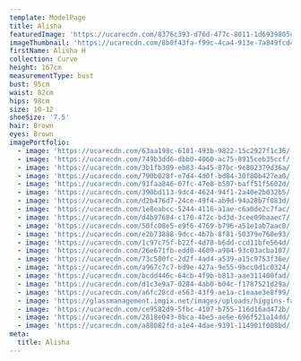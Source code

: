 ```yaml
---
template: ModelPage
title: Alisha
featuredImage: 'https://ucarecdn.com/8376c393-d76d-477c-8011-1d6939805c0c/'
imageThumbnail: 'https://ucarecdn.com/8b0f43fa-f99c-4ca4-913e-7a849fcd4d7e/'
firstName: Alisha H
collection: Curve
height: 167cm
measurementType: bust
bust: 95cm
waist: 82cm
hips: 98cm
size: 10-12
shoeSize: '7.5'
hair: Brown
eyes: Brown
imagePortfolio:
  - image: 'https://ucarecdn.com/63aa198c-6181-493b-9822-15c2927f1c36/'
  - image: 'https://ucarecdn.com/749b3dd6-dbb0-4060-ac75-8915ceb35ccf/'
  - image: 'https://ucarecdn.com/3b1fb309-eb83-4a45-87bc-9e802379d36a/'
  - image: 'https://ucarecdn.com/790b028f-e7d4-4d0f-bd84-30f80b427ea0/'
  - image: 'https://ucarecdn.com/91faa846-07fc-47e8-b507-baff51f5602d/'
  - image: 'https://ucarecdn.com/390bd113-9dc4-4624-94f1-2a40e2b032b5/'
  - image: 'https://ucarecdn.com/d2b476d7-24ce-49f4-ab9d-94a28b7f083d/'
  - image: 'https://ucarecdn.com/1e8eabcc-5244-4116-a1ae-c6a0de2c7fac/'
  - image: 'https://ucarecdn.com/d4b97684-c170-472c-bd3d-3cee09baaec7/'
  - image: 'https://ucarecdn.com/50fc08e5-e9f6-4769-b796-a51e1ab7aac0/'
  - image: 'https://ucarecdn.com/e2b73888-9dcc-4b7b-8f81-50379e760e93/'
  - image: 'https://ucarecdn.com/1c97c75f-b22f-4d78-b6dd-ccd11bfe564d/'
  - image: 'https://ucarecdn.com/26e671fb-edd0-4609-a904-93c03acba107/'
  - image: 'https://ucarecdn.com/73c580fc-2d2f-4ad4-a539-a15c9753f36e/'
  - image: 'https://ucarecdn.com/a967c7c7-bd9e-427a-9e55-9bcc0d1c0324/'
  - image: 'https://ucarecdn.com/bcdd446c-64cb-4f9b-b813-aae311400fad/'
  - image: 'https://ucarecdn.com/d1c3e9a7-0284-4ab0-b04c-f1787521d29a/'
  - image: 'https://ucarecdn.com/a6fc28cd-e563-43f9-ae1a-c1eaae3e8f99/'
  - image: 'https://glassmanagement.imgix.net/images/uploads/higgins-family.jpg'
  - image: 'https://ucarecdn.com/ce9582d9-5fbc-4107-b755-116d16ad472b/'
  - image: 'https://ucarecdn.com/2818e043-8bca-4be5-ae6e-696f521a14dd/'
  - image: 'https://ucarecdn.com/a88082fd-a1e4-4dae-9391-114901f008bd/'
meta:
  title: Alisha
---
```


